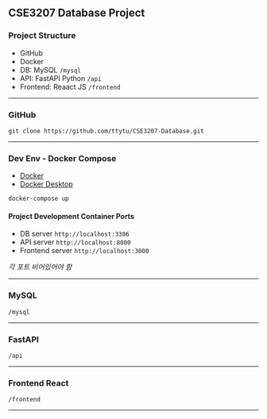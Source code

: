 ## CSE3207 Database Project

### Project Structure

- GitHub 
- Docker 
- DB: MySQL `/mysql`
- API: FastAPI Python `/api`
- Frontend: Reaact JS `/frontend` 

--- 

### GitHub

```shell
git clone https://github.com/ttytu/CSE3207-Database.git
```

--- 

### Dev Env - Docker Compose

- [Docker](https://www.docker.com/) 
- [Docker Desktop](https://www.docker.com/products/docker-desktop/) 

```shell
docker-compose up
```

#### Project Development Container Ports

- DB server `http://localhost:3306` 
- API server `http://localhost:8000` 
- Frontend server `http://localhost:3000` 

*각 포트 비어있어야 함*

--- 

### MySQL 

`/mysql` 

--- 

### FastAPI 

`/api` 

--- 

### Frontend React 

`/frontend`

--- 
